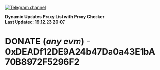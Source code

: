 [![Telegram channel](https://img.shields.io/endpoint?url=https://runkit.io/damiankrawczyk/telegram-badge/branches/master?url=https://t.me/n4z4v0d)](https://t.me/n4z4v0d) 

**Dynamic Updates Proxy List with Proxy Checker**  
**Last Updated: 19.12.23 20:07**

# DONATE (_any evm_) - 0xDEADf12DE9A24b47Da0a43E1bA70B8972F5296F2

